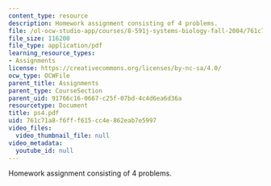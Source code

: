```yaml
---
content_type: resource
description: Homework assignment consisting of 4 problems.
file: /ol-ocw-studio-app/courses/8-591j-systems-biology-fall-2004/761c71a8f6fff615cc4e862eab7e5997_ps4.pdf
file_size: 116200
file_type: application/pdf
learning_resource_types:
- Assignments
license: https://creativecommons.org/licenses/by-nc-sa/4.0/
ocw_type: OCWFile
parent_title: Assignments
parent_type: CourseSection
parent_uid: 91766c16-0667-c25f-07bd-4c4d6ea6d36a
resourcetype: Document
title: ps4.pdf
uid: 761c71a8-f6ff-f615-cc4e-862eab7e5997
video_files:
  video_thumbnail_file: null
video_metadata:
  youtube_id: null
---
```

Homework assignment consisting of 4 problems.